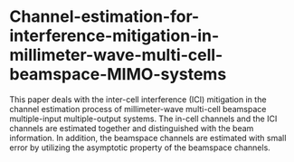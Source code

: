 # Channel-estimation-for-interference-mitigation-in-millimeter-wave-multi-cell-beamspace-MIMO-systems
This paper deals with the inter-cell interference (ICI) mitigation in the channel estimation process of millimeter-wave multi-cell beamspace multiple-input multiple-output systems. The in-cell channels and the ICI channels are estimated together and distinguished with the beam information. In addition, the beamspace channels are estimated with small error by utilizing the asymptotic property of the beamspace channels.
